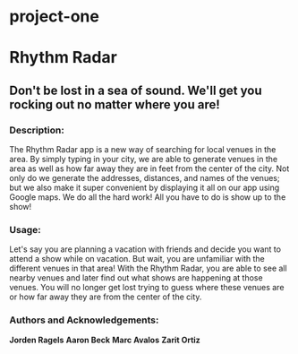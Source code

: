 # project-one

# Rhythm Radar

## Don't be lost in a sea of sound. We'll get you rocking out no matter where you are!

### Description:
The Rhythm Radar app is a new way of searching for local venues in the area. By simply typing in your city, we are able to generate venues in the area as well as how far away they are in feet from the center of the city. Not only do we generate the addresses, distances, and names of the venues; but we also make it super convenient by displaying it all on our app using Google maps. We do all the hard work! All you have to do is show up to the show! 

### Usage:
Let's say you are planning a vacation with friends and decide you want to attend a show while on vacation. But wait, you are unfamiliar with the different venues in that area! With the Rhythm Radar, you are able to see all nearby venues and later find out what shows are happening at those venues. You will no longer get lost trying to guess where these venues are or how far away they are from the center of the city. 


### Authors and Acknowledgements:
**Jorden Ragels**
**Aaron Beck**
**Marc Avalos**
**Zarit Ortiz**
 